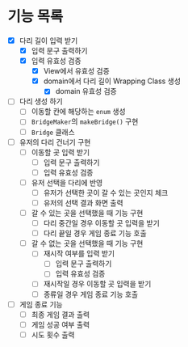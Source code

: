 # 기능 목록

- [x] 다리 길이 입력 받기
    - [x] 입력 문구 출력하기
    - [x] 입력 유효성 검증
        - [x] View에서 유효성 검증
        - [x] domain에서 다리 길이 Wrapping Class 생성
            - [x] domain 유효성 검증
- [ ] 다리 생성 하기
    - [ ] 이동할 칸에 해당하는 `enum` 생성
    - [ ] `BridgeMaker`의 `makeBridge()` 구현
    - [ ] `Bridge` 클래스
- [ ] 유저의 다리 건너기 구현
    - [ ] 이동할 곳 입력 받기
        - [ ] 입력 문구 출력하기
        - [ ] 입력 유효성 검증
    - [ ] 유저 선택을 다리에 반영
        - [ ] 유저가 선택한 곳이 갈 수 있는 곳인지 체크
        - [ ] 유저의 선택 결과 화면 출력
    - [ ] 갈 수 있는 곳을 선택했을 때 기능 구현
        - [ ] 다리 중간일 경우 이동할 곳 입력을 받기
        - [ ] 다리 끝일 경우 게임 종료 기능 호출
    - [ ] 갈 수 없는 곳을 선택했을 때 기능 구현
        - [ ] 재시작 여부를 입력 받기
            - [ ] 입력 문구 출력하기
            - [ ] 입력 유효성 검증
        - [ ] 재시작일 경우 이동할 곳 입력을 받기
        - [ ] 종류일 경우 게임 종료 기능 호출
- [ ] 게임 종료 기능
    - [ ] 최종 게임 결과 출력
    - [ ] 게임 성공 여부 출력
    - [ ] 시도 횟수 출력